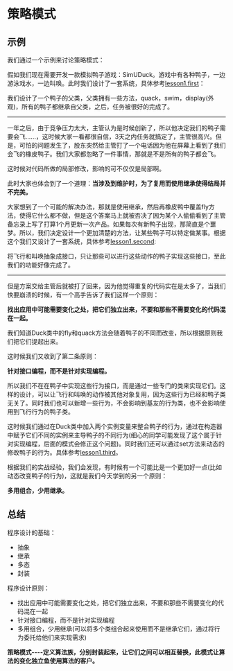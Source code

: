 # 策略模式



## 示例

我们通过一个示例来讨论策略模式：

假如我们现在需要开发一款模拟鸭子游戏：SimUDuck。游戏中有各种鸭子，一边游泳戏水，一边叫唤。此时我们设计了一套系统，具体参考[lesson1.first]()：

我们设计了一个鸭子的父类，父类拥有一些方法，quack，swim，display(外观)，所有的鸭子都继承自父类，之后，任务被很好的完成了。

-----------------------------------------------------------------------------------

一年之后，由于竞争压力太大，主管认为是时候创新了，所以他决定我们的鸭子需要会飞......，这时候大家一看都很自信，3天之内任务就搞定了，主管很高兴。但是，可怕的问题发生了，股东突然给主管打了一个电话因为他在屏幕上看到了我们会飞的橡皮鸭子。我们大家都忽略了一件事情，那就是不是所有的鸭子都会飞。

这时候对代码所做的局部修改，影响的可不仅仅是局部啊。

此时大家也体会到了一个道理：**当涉及到维护时，为了复用而使用继承使得结局并不完美。**

大家想到了一个可能的解决办法，那就是使用继承，然后再橡皮鸭中覆盖fly方法，使得它什么都不做，但是这个答案马上就被否决了因为某个人偷偷看到了主管备忘录上写了打算1个月更新一次产品。如果每次有新鸭子出现，那简直是个噩梦。所以，我们决定设计一个更加清楚的方法，让某些鸭子可以特定做某事。根据这个我们又设计了一套系统，具体参考[lesson1.second]():

将飞行和叫唤抽象成接口，只让那些可以进行这些动作的鸭子实现这些接口，至此我们的功能好像完成了。

----------

但是方案交给主管后就被打了回来，因为他觉得重复的代码实在是太多了，当我们快要崩溃的时候，有一个高手告诉了我们这样一个原则：

**找出应用中可能需要变化之处，把它们独立出来，不要和那些不需要变化的代码混在一起。**

我们知道Duck类中的fly和quack方法会随着鸭子的不同而改变，所以根据原则我们把它们提起出来。

这时候我们又收到了第二条原则：

**针对接口编程，而不是针对实现编程。**

所以我们不在在鸭子中实现这些行为接口，而是通过一些专门的类来实现它们。这样的设计，可以让飞行和叫唤的动作被其他对象复用，因为这些行为已经和鸭子类无关了。同时我们也可以新增一些行为，不会影响到基友的行为类，也不会影响使用到飞行行为的鸭子类。

这时候我们通过在Duck类中加入两个实例变量来整合鸭子的行为，通过在构造器中赋予它们不同的实例来主导鸭子的不同行为(细心的同学可能发现了这个属于针对实现编程，后面的模式会修正这个问题)。同时我们还可以通过set方法来动态的修改鸭子的行为。具体参考[lesson1.third]()。

根据我们的实战经验，我们会发现，有时候有一个可能比是一个更加好一点(比如动态改变鸭子的行为)，这就是我们今天学到的另一个原则：

**多用组合，少用继承。**



## 总结

程序设计的基础：

- 抽象
- 继承
- 多态
- 封装

程序设计原则：

- 找出应用中可能需要变化之处，把它们独立出来，不要和那些不需要变化的代码混在一起
- 针对接口编程，而不是针对实现编程
- 多用组合，少用继承(可以将多个类组合起来使用而不是继承它们，通过将行为委托给他们来实现需求)

**策略模式----定义算法族，分别封装起来，让它们之间可以相互替换，此模式让算法的变化独立鱼使用算法的客户。**
